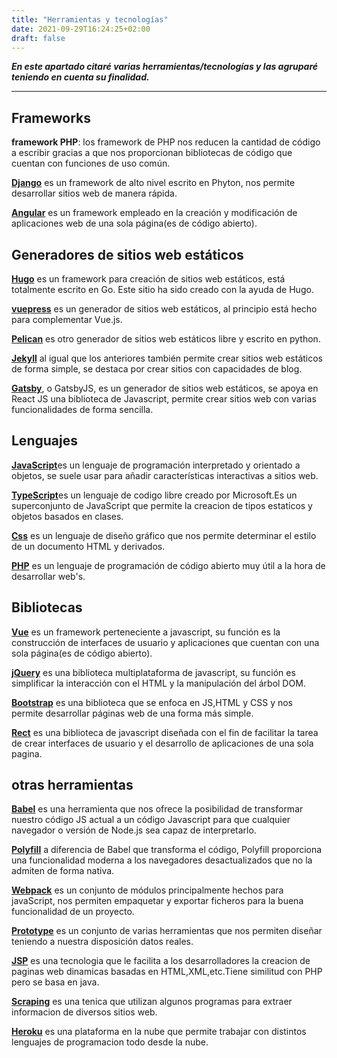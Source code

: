 ```yaml
---
title: "Herramientas y tecnologías"
date: 2021-09-29T16:24:25+02:00
draft: false
---
```


***En este apartado citaré varias herramientas/tecnologías y las agruparé teniendo en cuenta su finalidad.***

---
## Frameworks

**framework PHP**: los framework de PHP nos reducen la cantidad de código a escribir gracias a que nos proporcionan bibliotecas de código que cuentan con funciones de uso común.

[**Django**](https://www.djangoproject.com/) es un framework de alto nivel escrito en Phyton, nos permite desarrollar sitios web de manera rápida.

[**Angular**](https://angular.io/) es un framework empleado en la creación y modificación de aplicaciones web de una sola página(es de código abierto).
 
## Generadores de sitios web estáticos

[**Hugo**](https://gohugo.io/) es un framework para creación de sitios web estáticos, está totalmente escrito en Go. Este sitio ha sido creado con la ayuda de Hugo.

[**vuepress**](https://vuepress.vuejs.org/) es un generador de sitios web estáticos, al principio está hecho para complementar Vue.js.

[**Pelican**](https://blog.getpelican.com/) es otro generador de sitios web estáticos libre y escrito en python.

[**Jekyll**](https://jekyllrb.com/) al igual que los anteriores también permite crear sitios web estáticos de forma simple, se destaca por crear sitios con capacidades de blog.

[**Gatsby**](https://www.gatsbyjs.com/), o GatsbyJS, es un generador de sitios web estáticos, se apoya en React JS una biblioteca de Javascript, permite crear sitios web con varias funcionalidades de forma sencilla.

## Lenguajes 

[**JavaScript**](https://developer.mozilla.org/es/docs/Web/JavaScript)es un lenguaje de programación interpretado y orientado a objetos, se suele usar para añadir características interactivas a sitios web.

 [**TypeScript**](https://www.typescriptlang.org/)es un lenguaje de codigo libre creado por Microsoft.Es un superconjunto de JavaScript que permite la creacion de tipos estaticos y objetos basados en clases.

[**Css**](https://developer.mozilla.org/es/docs/Web/CSS) es un lenguaje de diseño gráfico que nos permite determinar el estilo de un documento HTML y derivados.

[**PHP**](https://www.php.net/manual/es/intro-whatis.php) es un lenguaje de programación de código abierto muy útil a la hora de desarrollar web's.

## Bibliotecas 

[**Vue**](https://vuejs.org/) es un framework perteneciente a javascript, su función es la construcción de interfaces de usuario y aplicaciones que cuentan con una sola página(es de código abierto).

[**jQuery**](https://jquery.com/) es una biblioteca multiplataforma de javascript, su función es simplificar la interacción con el HTML y la manipulación del árbol DOM. 

[**Bootstrap**](https://getbootstrap.com/) es una biblioteca que se enfoca en JS,HTML y CSS y nos permite desarrollar páginas web de una forma más simple.

[**Rect**](https://es.reactjs.org/tutorial/tutorial.html) es una biblioteca de javascript diseñada con el fin de facilitar la tarea de crear interfaces de usuario y el desarrollo de aplicaciones de una sola pagina.

## otras herramientas 

[**Babel**](https://babeljs.io/) es una herramienta que nos ofrece la posibilidad de transformar nuestro código JS actual a un código Javascript para que cualquier navegador o versión de Node.js sea capaz de interpretarlo.

[**Polyfill**](https://polyfill.io/v3/) a diferencia de Babel que transforma el código, Polyfill proporciona una funcionalidad moderna a los navegadores desactualizados que no la admiten de forma nativa. 

[**Webpack**](https://webpack.js.org/) es un conjunto de módulos principalmente hechos para javaScript, nos permiten empaquetar y exportar ficheros para la buena funcionalidad de un proyecto.  

[**Prototype**](https://support.invisionapp.com/hc/en-us/articles/115002498766-Prototype) es un conjunto de varias herramientas que nos permiten diseñar teniendo a nuestra disposición datos reales.

[**JSP**](https://es.wikipedia.org/wiki/JavaServer_Pages) es una tecnologia que le facilita a los desarrolladores la creacion de paginas web dinamicas basadas en HTML,XML,etc.Tiene similitud con PHP pero se basa en java.

[**Scraping**](https://es.wikipedia.org/wiki/Web_scraping) es una tenica que utilizan algunos programas para extraer informacion de diversos sitios web.

[**Heroku**](https://www.heroku.com/) es una plataforma en la nube que permite trabajar con distintos lenguajes de programacion todo desde la nube.



